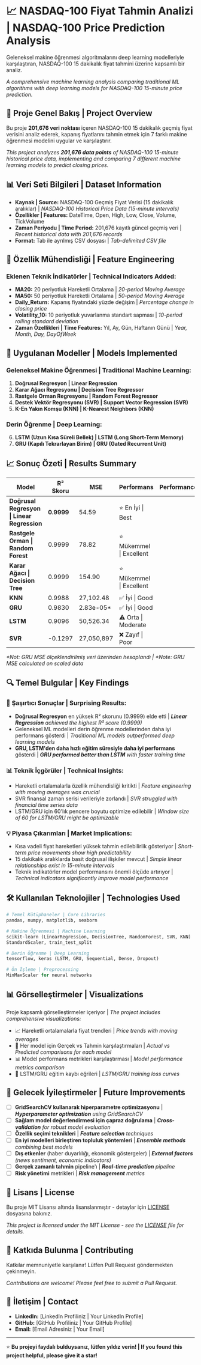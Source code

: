 # 📈 NASDAQ-100 Fiyat Tahmin Analizi | NASDAQ-100 Price Prediction Analysis

Geleneksel makine öğrenmesi algoritmalarını deep learning modelleriyle karşılaştıran, NASDAQ-100 15 dakikalık fiyat tahmini üzerine kapsamlı bir analiz.

*A comprehensive machine learning analysis comparing traditional ML algorithms with deep learning models for NASDAQ-100 15-minute price prediction.*

## 🎯 Proje Genel Bakış | Project Overview

Bu proje **201,676 veri noktası** içeren NASDAQ-100 15 dakikalık geçmiş fiyat verisini analiz ederek, kapanış fiyatlarını tahmin etmek için 7 farklı makine öğrenmesi modelini uygular ve karşılaştırır.

*This project analyzes **201,676 data points** of NASDAQ-100 15-minute historical price data, implementing and comparing 7 different machine learning models to predict closing prices.*

## 📊 Veri Seti Bilgileri | Dataset Information

- **Kaynak | Source:** NASDAQ-100 Geçmiş Fiyat Verisi (15 dakikalık aralıklar) | *NASDAQ-100 Historical Price Data (15-minute intervals)*
- **Özellikler | Features:** DateTime, Open, High, Low, Close, Volume, TickVolume
- **Zaman Periyodu | Time Period:** 201,676 kayıtlı güncel geçmiş veri | *Recent historical data with 201,676 records*
- **Format:** Tab ile ayrılmış CSV dosyası | *Tab-delimited CSV file*

## 🔧 Özellik Mühendisliği | Feature Engineering

### Eklenen Teknik İndikatörler | Technical Indicators Added:
- **MA20:** 20 periyotluk Hareketli Ortalama | *20-period Moving Average*
- **MA50:** 50 periyotluk Hareketli Ortalama | *50-period Moving Average*
- **Daily_Return:** Kapanış fiyatındaki yüzde değişim | *Percentage change in closing price*
- **Volatility_10:** 10 periyotluk yuvarlanma standart sapması | *10-period rolling standard deviation*
- **Zaman Özellikleri | Time Features:** Yıl, Ay, Gün, Haftanın Günü | *Year, Month, Day, DayOfWeek*

## 🤖 Uygulanan Modeller | Models Implemented

### Geleneksel Makine Öğrenmesi | Traditional Machine Learning:
1. **Doğrusal Regresyon | Linear Regression**
2. **Karar Ağacı Regresyonu | Decision Tree Regressor**
3. **Rastgele Orman Regresyonu | Random Forest Regressor**
4. **Destek Vektör Regresyonu (SVR) | Support Vector Regression (SVR)**
5. **K-En Yakın Komşu (KNN) | K-Nearest Neighbors (KNN)**

### Derin Öğrenme | Deep Learning:
6. **LSTM (Uzun Kısa Süreli Bellek) | LSTM (Long Short-Term Memory)**
7. **GRU (Kapılı Tekrarlayan Birim) | GRU (Gated Recurrent Unit)**

## 📈 Sonuç Özeti | Results Summary

| Model | R² Skoru | MSE | Performans | Performance |
|-------|----------|-----|------------|-------------|
| **Doğrusal Regresyon \| Linear Regression** | **0.9999** | 54.59 | ⭐ En İyi \| Best |
| **Rastgele Orman \| Random Forest** | 0.9999 | 78.82 | ⭐ Mükemmel \| Excellent |
| **Karar Ağacı \| Decision Tree** | 0.9999 | 154.90 | ⭐ Mükemmel \| Excellent |
| **KNN** | 0.9988 | 27,102.48 | ✅ İyi \| Good |
| **GRU** | 0.9830 | 2.83e-05* | ✅ İyi \| Good |
| **LSTM** | 0.9096 | 50,526.34 | ⚠️ Orta \| Moderate |
| **SVR** | -0.1297 | 27,050,897 | ❌ Zayıf \| Poor |

*\*Not: GRU MSE ölçeklendirilmiş veri üzerinden hesaplandı | \*Note: GRU MSE calculated on scaled data*

## 🔍 Temel Bulgular | Key Findings

### 🎯 **Şaşırtıcı Sonuçlar | Surprising Results:**
- **Doğrusal Regresyon** en yüksek R² skorunu (0.9999) elde etti | ***Linear Regression** achieved the highest R² score (0.9999)*
- Geleneksel ML modelleri derin öğrenme modellerinden daha iyi performans gösterdi | *Traditional ML models outperformed deep learning models*
- **GRU, LSTM'den daha hızlı eğitim süresiyle daha iyi performans** gösterdi | ***GRU performed better than LSTM** with faster training time*

### 📊 **Teknik İçgörüler | Technical Insights:**
- Hareketli ortalamalarla özellik mühendisliği kritikti | *Feature engineering with moving averages was crucial*
- SVR finansal zaman serisi verileriyle zorlandı | *SVR struggled with financial time series data*
- LSTM/GRU için 60'lık pencere boyutu optimize edilebilir | *Window size of 60 for LSTM/GRU might be optimizable*

### 💡 **Piyasa Çıkarımları | Market Implications:**
- Kısa vadeli fiyat hareketleri yüksek tahmin edilebilirlik gösteriyor | *Short-term price movements show high predictability*
- 15 dakikalık aralıklarda basit doğrusal ilişkiler mevcut | *Simple linear relationships exist in 15-minute intervals*
- Teknik indikatörler model performansını önemli ölçüde artırıyor | *Technical indicators significantly improve model performance*

## 🛠️ Kullanılan Teknolojiler | Technologies Used

```python
# Temel Kütüphaneler | Core Libraries
pandas, numpy, matplotlib, seaborn

# Makine Öğrenmesi | Machine Learning
scikit-learn (LinearRegression, DecisionTree, RandomForest, SVR, KNN)
StandardScaler, train_test_split

# Derin Öğrenme | Deep Learning  
tensorflow, keras (LSTM, GRU, Sequential, Dense, Dropout)

# Ön İşleme | Preprocessing
MinMaxScaler for neural networks
```

## 📊 Görselleştirmeler | Visualizations

Proje kapsamlı görselleştirmeler içeriyor | *The project includes comprehensive visualizations:*

- 📈 Hareketli ortalamalarla fiyat trendleri | *Price trends with moving averages*
- 🎯 Her model için Gerçek vs Tahmin karşılaştırmaları | *Actual vs Predicted comparisons for each model*
- 📊 Model performans metrikleri karşılaştırması | *Model performance metrics comparison*
- 🔄 LSTM/GRU eğitim kaybı eğrileri | *LSTM/GRU training loss curves*


## 🔮 Gelecek İyileştirmeler | Future Improvements

- [ ] **GridSearchCV kullanarak hiperparametre optimizasyonu** | ***Hyperparameter optimization** using GridSearchCV*
- [ ] **Sağlam model değerlendirmesi için çapraz doğrulama** | ***Cross-validation** for robust model evaluation*
- [ ] **Özellik seçimi teknikleri** | ***Feature selection** techniques*
- [ ] **En iyi modelleri birleştiren topluluk yöntemleri** | ***Ensemble methods** combining best models*
- [ ] **Dış etkenler** (haber duyarlılığı, ekonomik göstergeler) | ***External factors** (news sentiment, economic indicators)*
- [ ] **Gerçek zamanlı tahmin** pipeline'ı | ***Real-time prediction** pipeline*
- [ ] **Risk yönetimi** metrikleri | ***Risk management** metrics*

## 📝 Lisans | License

Bu proje MIT Lisansı altında lisanslanmıştır - detaylar için [LICENSE](LICENSE) dosyasına bakınız.

*This project is licensed under the MIT License - see the [LICENSE](LICENSE) file for details.*

## 🤝 Katkıda Bulunma | Contributing

Katkılar memnuniyetle karşılanır! Lütfen Pull Request göndermekten çekinmeyin.

*Contributions are welcome! Please feel free to submit a Pull Request.*

## 📧 İletişim | Contact

- **LinkedIn:** [LinkedIn Profiliniz | Your LinkedIn Profile]
- **GitHub:** [GitHub Profiliniz | Your GitHub Profile]  
- **Email:** [Email Adresiniz | Your Email]


---

⭐ **Bu projeyi faydalı bulduysanız, lütfen yıldız verin! | If you found this project helpful, please give it a star!**